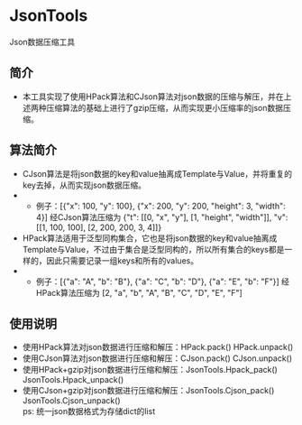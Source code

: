 # JsonTools
Json数据压缩工具

## 简介
- 本工具实现了使用HPack算法和CJson算法对json数据的压缩与解压，并在上述两种压缩算法的基础上进行了gzip压缩，从而实现更小压缩率的json数据压缩。

## 算法简介
- CJson算法是将json数据的key和value抽离成Template与Value，并将重复的key去掉，从而实现json数据压缩。
- - 例子：[{"x": 100, "y": 100}, {"x": 200, "y": 200, "height": 3, "width": 4}] 经CJson算法压缩为 {"t": [[0, "x", "y"], [1, "height", "width"]], "v": [[1, 100, 100], [2, 200, 200, 3, 4]]}
- HPack算法适用于泛型同构集合，它也是将json数据的key和value抽离成Template与Value，不过由于集合是泛型同构的，所以所有集合的keys都是一样的，因此只需要记录一组keys和所有的values。
- - 例子：[{"a": "A", "b": "B"}, {"a": "C", "b": "D"}, {"a": "E", "b": "F"}] 经HPack算法压缩为 [2, "a", "b", "A", "B", "C", "D", "E", "F"]

## 使用说明
- 使用HPack算法对json数据进行压缩和解压：HPack.pack() HPack.unpack()
- 使用CJson算法对json数据进行压缩和解压：CJson.pack() CJson.unpack()
- 使用HPack+gzip对json数据进行压缩和解压：JsonTools.Hpack_pack() JsonTools.Hpack_unpack()
- 使用CJson+gzip对json数据进行压缩和解压：JsonTools.Cjson_pack() JsonTools.Cjson_unpack()  
ps: 统一json数据格式为存储dict的list